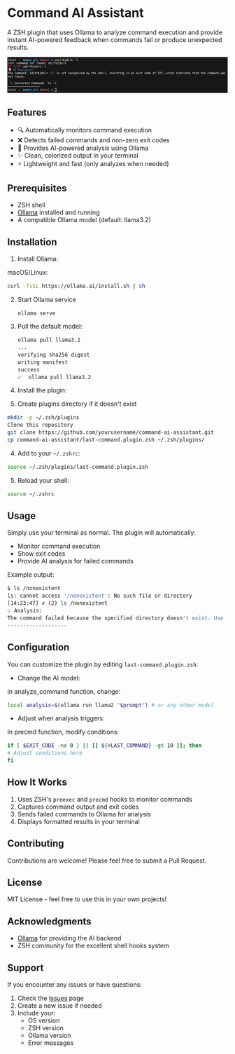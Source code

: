 # Command AI Assistant

A ZSH plugin that uses Ollama to analyze command execution and provide instant AI-powered feedback when commands fail or produce unexpected results.

![Demo Screenshot](demo.png)

## Features

- 🔍 Automatically monitors command execution
- ❌ Detects failed commands and non-zero exit codes
- 🤖 Provides AI-powered analysis using Ollama
- ✨ Clean, colorized output in your terminal
- ⚡ Lightweight and fast (only analyzes when needed)

## Prerequisites

- ZSH shell
- [Ollama](https://ollama.ai/) installed and running
- A compatible Ollama model (default: llama3.2)

## Installation

1. Install Ollama: 

macOS/Linux:
```bash
curl -fsSL https://ollama.ai/install.sh | sh
```
2. Start Ollama service
    ```
    ollama serve
    ```

2. Pull the default model:

    ```bash
    ollama pull llama3.2
    ...
    verifying sha256 digest 
    writing manifest 
    success 
    ✅  ollama pull llama3.2    
    ```

3. Install the plugin:


2. Create plugins directory if it doesn't exist
```bash
mkdir -p ~/.zsh/plugins
Clone this repository
git clone https://github.com/yourusername/command-ai-assistant.git
cp command-ai-assistant/last-command.plugin.zsh ~/.zsh/plugins/
```
4. Add to your `~/.zshrc`:
```bash
source ~/.zsh/plugins/last-command.plugin.zsh
```
5. Reload your shell:
```bash
source ~/.zshrc
```
## Usage

Simply use your terminal as normal. The plugin will automatically:
- Monitor command execution
- Show exit codes
- Provide AI analysis for failed commands

Example output:
```bash
$ ls /nonexistent
ls: cannot access '/nonexistent': No such file or directory
[14:23:47] ✗ (2) ls /nonexistent
💡 Analysis:
The command failed because the specified directory doesn't exist. Use 'ls -la' to check the current directory contents.
-------------------
```

## Configuration

You can customize the plugin by editing `last-command.plugin.zsh`:

- Change the AI model:

In analyze_command function, change:
```bash
local analysis=$(ollama run llama2 "$prompt") # or any other model
```

- Adjust when analysis triggers:

In precmd function, modify conditions:

```bash
if [ $EXIT_CODE -ne 0 ] || [[ ${#LAST_COMMAND} -gt 10 ]]; then
# Adjust conditions here
fi
```

## How It Works

1. Uses ZSH's `preexec` and `precmd` hooks to monitor commands
2. Captures command output and exit codes
3. Sends failed commands to Ollama for analysis
4. Displays formatted results in your terminal

## Contributing

Contributions are welcome! Please feel free to submit a Pull Request.

## License

MIT License - feel free to use this in your own projects!

## Acknowledgments

- [Ollama](https://ollama.ai/) for providing the AI backend
- ZSH community for the excellent shell hooks system

## Support

If you encounter any issues or have questions:
1. Check the [Issues](https://github.com/sean-smith/command-ai-assistant/issues) page
2. Create a new issue if needed
3. Include your:
   - OS version
   - ZSH version
   - Ollama version
   - Error messages